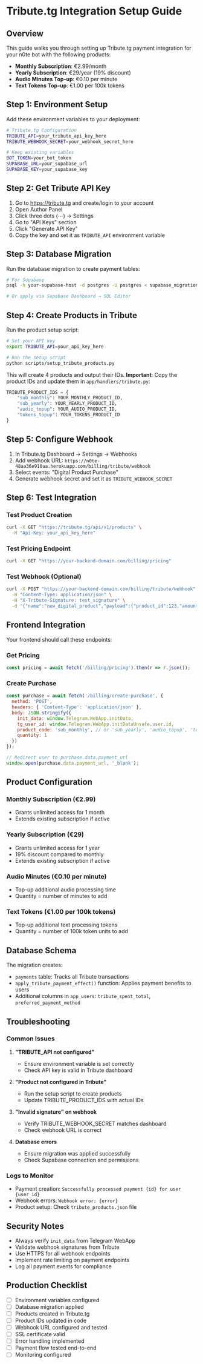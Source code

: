 # Tribute.tg Integration Setup Guide

## Overview

This guide walks you through setting up Tribute.tg payment integration for your n0te bot with the following products:

- **Monthly Subscription**: €2.99/month
- **Yearly Subscription**: €29/year (19% discount)
- **Audio Minutes Top-up**: €0.10 per minute
- **Text Tokens Top-up**: €1.00 per 100k tokens

## Step 1: Environment Setup

Add these environment variables to your deployment:

```bash
# Tribute.tg Configuration
TRIBUTE_API=your_tribute_api_key_here
TRIBUTE_WEBHOOK_SECRET=your_webhook_secret_here

# Keep existing variables
BOT_TOKEN=your_bot_token
SUPABASE_URL=your_supabase_url
SUPABASE_KEY=your_supabase_key
```

## Step 2: Get Tribute API Key

1. Go to https://tribute.tg and create/login to your account
2. Open Author Panel
3. Click three dots (⋯) → Settings
4. Go to "API Keys" section
5. Click "Generate API Key"
6. Copy the key and set it as `TRIBUTE_API` environment variable

## Step 3: Database Migration

Run the database migration to create payment tables:

```bash
# For Supabase
psql -h your-supabase-host -d postgres -U postgres < supabase_migrations/2025-01-08_tribute_billing_migration.sql

# Or apply via Supabase Dashboard → SQL Editor
```

## Step 4: Create Products in Tribute

Run the product setup script:

```bash
# Set your API key
export TRIBUTE_API=your_api_key_here

# Run the setup script
python scripts/setup_tribute_products.py
```

This will create 4 products and output their IDs. **Important**: Copy the product IDs and update them in `app/handlers/tribute.py`:

```python
TRIBUTE_PRODUCT_IDS = {
    "sub_monthly": YOUR_MONTHLY_PRODUCT_ID,
    "sub_yearly": YOUR_YEARLY_PRODUCT_ID,  
    "audio_topup": YOUR_AUDIO_PRODUCT_ID,
    "tokens_topup": YOUR_TOKENS_PRODUCT_ID
}
```

## Step 5: Configure Webhook

1. In Tribute.tg Dashboard → Settings → Webhooks
2. Add webhook URL: `https://n0te-48aa36e910aa.herokuapp.com/billing/tribute/webhook`
3. Select events: "Digital Product Purchase"
4. Generate webhook secret and set it as `TRIBUTE_WEBHOOK_SECRET`

## Step 6: Test Integration

### Test Product Creation
```bash
curl -X GET "https://tribute.tg/api/v1/products" \
  -H "Api-Key: your_api_key_here"
```

### Test Pricing Endpoint
```bash
curl -X GET "https://your-backend-domain.com/billing/pricing"
```

### Test Webhook (Optional)
```bash
curl -X POST "https://your-backend-domain.com/billing/tribute/webhook" \
  -H "Content-Type: application/json" \
  -H "X-Tribute-Signature: test_signature" \
  -d '{"name":"new_digital_product","payload":{"product_id":123,"amount":299}}'
```

## Frontend Integration

Your frontend should call these endpoints:

### Get Pricing
```javascript
const pricing = await fetch('/billing/pricing').then(r => r.json());
```

### Create Purchase
```javascript
const purchase = await fetch('/billing/create-purchase', {
  method: 'POST',
  headers: { 'Content-Type': 'application/json' },
  body: JSON.stringify({
    init_data: window.Telegram.WebApp.initData,
    tg_user_id: window.Telegram.WebApp.initDataUnsafe.user.id,
    product_code: 'sub_monthly', // or 'sub_yearly', 'audio_topup', 'tokens_topup'
    quantity: 1
  })
});

// Redirect user to purchase.data.payment_url
window.open(purchase.data.payment_url, '_blank');
```

## Product Configuration

### Monthly Subscription (€2.99)
- Grants unlimited access for 1 month
- Extends existing subscription if active

### Yearly Subscription (€29)
- Grants unlimited access for 1 year  
- 19% discount compared to monthly
- Extends existing subscription if active

### Audio Minutes (€0.10 per minute)
- Top-up additional audio processing time
- Quantity = number of minutes to add

### Text Tokens (€1.00 per 100k tokens)
- Top-up additional text processing tokens
- Quantity = number of 100k token units to add

## Database Schema

The migration creates:

- `payments` table: Tracks all Tribute transactions
- `apply_tribute_payment_effect()` function: Applies payment benefits to users
- Additional columns in `app_users`: `tribute_spent_total`, `preferred_payment_method`

## Troubleshooting

### Common Issues

1. **"TRIBUTE_API not configured"**
   - Ensure environment variable is set correctly
   - Check API key is valid in Tribute dashboard

2. **"Product not configured in Tribute"**
   - Run the setup script to create products
   - Update TRIBUTE_PRODUCT_IDS with actual IDs

3. **"Invalid signature" on webhook**
   - Verify TRIBUTE_WEBHOOK_SECRET matches dashboard
   - Check webhook URL is correct

4. **Database errors**
   - Ensure migration was applied successfully
   - Check Supabase connection and permissions

### Logs to Monitor

- Payment creation: `Successfully processed payment {id} for user {user_id}`
- Webhook errors: `Webhook error: {error}`
- Product setup: Check `tribute_products.json` file

## Security Notes

- Always verify `init_data` from Telegram WebApp
- Validate webhook signatures from Tribute
- Use HTTPS for all webhook endpoints
- Implement rate limiting on payment endpoints
- Log all payment events for compliance

## Production Checklist

- [ ] Environment variables configured
- [ ] Database migration applied  
- [ ] Products created in Tribute.tg
- [ ] Product IDs updated in code
- [ ] Webhook URL configured and tested
- [ ] SSL certificate valid
- [ ] Error handling implemented
- [ ] Payment flow tested end-to-end
- [ ] Monitoring configured
